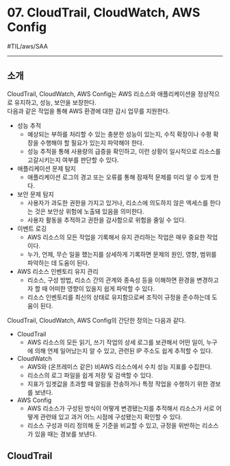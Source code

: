 # 07. CloudTrail, CloudWatch, AWS Config
#TIL/aws/SAA

---

## 소개

CloudTrail, CloudWatch, AWS Config는 AWS 리소스와 애플리케이션을 정상적으로 유지하고, 성능, 보안을 보장한다.  
다음과 같은 작업을 통해 AWS 환경에 대한 감시 업무를 지원한다.  

- 성능 추적
	- 예상되는 부하를 처리할 수 있는 충분한 성능이 있는지, 수직 확장이나 수평 확장을 수행해야 할 필요가 있는지 파악해야 한다.
	- 성능 추적을 통해 사용량의 급증을 확인하고, 이런 상황이 일시적으로 리소스를 고갈시키는지 여부를 판단할 수 있다.
- 애플리케이션 문제 탐지
	- 애플리케이션 로그의 경고 또는 오류를 통해 잠재적 문제를 미리 알 수 있게 한다.
- 보안 문제 탐지
	- 사용자가 과도한 권한을 가지고 있거나, 리소스에 의도하지 않은 엑세스를 한다는 것은 보안상 위험에 노출돼 있음을 의미한다. 
	- 사용자 활동을 추적하고 권한을 감사함으로 위험을 줄일 수 있다.
- 이벤트 로깅
	- AWS 리소스의 모든 작업을 기록해서 유지 관리하는 작업은 매우 중요한 작업이다.
	- 누가, 언제, 무슨 일을 했는지를 상세하게 기록하면 문제의 원인, 영향, 범위를 파악하는 데 도움이 된다.
- AWS 리소스 인벤토리 유지 관리
	- 리소스, 구성 방법, 리소스 간의 관계와 종속성 등을 이해하면 환경을 변경하고자 할 때 어떠한 영향이 있을지 쉽게 파악할 수 있다.
	- 리소스 인벤토리를 최신의 상태로 유지함으로써 조직이 규정을 준수하는데 도움이 된다.  

CloudTrail, CloudWatch, AWS Config의 간단한 정의는 다음과 같다.  

- CloudTrail
	- AWS 리소스의 모든 읽기, 쓰기 작업의 상세 로그를 보관해서 어떤 일이, 누구에 의해 언제 일어났는지 알 수 있고, 관련된 IP 주소도 쉽게 추적할 수 있다.
- CloudWatch
	- AWS와 (온프레미스 같은) 비AWS 리소스에서 수치 성능 지표를 수집한다.
	- 리소스의 로그 파일을 쉽게 저장 및 검색할 수 있다.
	- 지표가 임곗값을 초과할 때 알림을 전송하거나 특정 작업을 수행하기 위한 경보를 보낸다.
- AWS Config
	- AWS 리소스가 구성된 방식이 어떻게 변경됐는지를 추적해서 리소스가 서로 어떻게 관련돼 있고 과거 어느 시점에 구성됐는지 확인할 수 있다.
	- 리소스 구성과 미리 정의해 둔 기준을 비교할 수 있고, 규정을 위반하는 리소스가 있을 때는 경보를 보낸다.


## CloudTrail
































